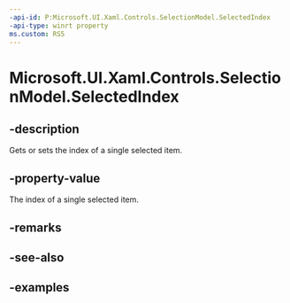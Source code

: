 ```yaml
---
-api-id: P:Microsoft.UI.Xaml.Controls.SelectionModel.SelectedIndex
-api-type: winrt property
ms.custom: RS5
---
```


<!-- Property syntax.
public IndexPath SelectedIndex { get;  set; }
-->

# Microsoft.UI.Xaml.Controls.SelectionModel.SelectedIndex

## -description

Gets or sets the index of a single selected item.

## -property-value

The index of a single selected item.

## -remarks

## -see-also

## -examples

